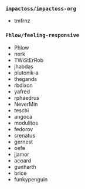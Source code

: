 ### `impactoss/impactoss-org`
- tmfrnz

### `Phlow/feeling-responsive`
- Phlow
- nerk
- TWiStErRob
- jhabdas
- plutonik-a
- thegands
- rbdixon
- yafred
- rphaedrus
- NeverMin
- teschi
- angoca
- modulitos
- fedorov
- srenatus
- gernest
- oefe
- jjamor
- acoard
- gunharth
- brice
- funkypenguin
